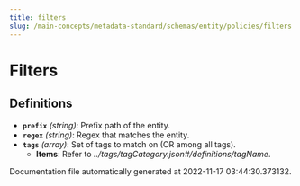 ```yaml
---
title: filters
slug: /main-concepts/metadata-standard/schemas/entity/policies/filters
---
```


# Filters

## Definitions

- **`prefix`** *(string)*: Prefix path of the entity.
- **`regex`** *(string)*: Regex that matches the entity.
- **`tags`** *(array)*: Set of tags to match on (OR among all tags).
  - **Items**: Refer to *../tags/tagCategory.json#/definitions/tagName*.


Documentation file automatically generated at 2022-11-17 03:44:30.373132.
